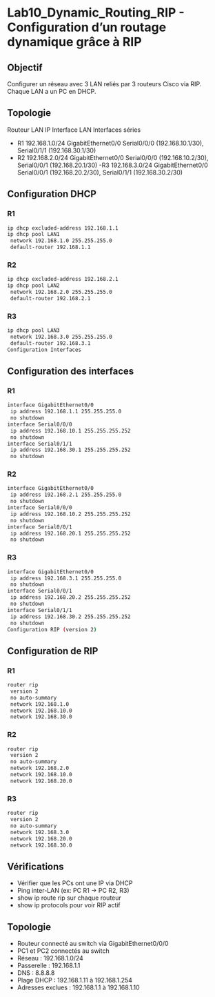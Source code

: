 # Lab10_Dynamic_Routing_RIP - Configuration d’un routage dynamique grâce à RIP

## Objectif  
Configurer un réseau avec 3 LAN reliés par 3 routeurs Cisco via RIP. Chaque LAN a un PC en DHCP.

## Topologie
Routeur	LAN IP	Interface LAN	Interfaces séries
- R1	192.168.1.0/24	GigabitEthernet0/0	Serial0/0/0 (192.168.10.1/30), Serial0/1/1 (192.168.30.1/30)
- R2	192.168.2.0/24	GigabitEthernet0/0	Serial0/0/0 (192.168.10.2/30), Serial0/0/1 (192.168.20.1/30)
 -R3	192.168.3.0/24	GigabitEthernet0/0	Serial0/0/1 (192.168.20.2/30), Serial0/1/1 (192.168.30.2/30)

## Configuration DHCP
### R1
```bash
ip dhcp excluded-address 192.168.1.1
ip dhcp pool LAN1
 network 192.168.1.0 255.255.255.0
 default-router 192.168.1.1

```
### R2
```bash
ip dhcp excluded-address 192.168.2.1
ip dhcp pool LAN2
 network 192.168.2.0 255.255.255.0
 default-router 192.168.2.1
```

### R3
```bash
ip dhcp pool LAN3
 network 192.168.3.0 255.255.255.0
 default-router 192.168.3.1
Configuration Interfaces
```
## Configuration des interfaces

### R1
```bash
interface GigabitEthernet0/0
 ip address 192.168.1.1 255.255.255.0
 no shutdown
interface Serial0/0/0
 ip address 192.168.10.1 255.255.255.252
 no shutdown
interface Serial0/1/1
 ip address 192.168.30.1 255.255.255.252
 no shutdown
```

### R2
```bash
interface GigabitEthernet0/0
 ip address 192.168.2.1 255.255.255.0
 no shutdown
interface Serial0/0/0
 ip address 192.168.10.2 255.255.255.252
 no shutdown
interface Serial0/0/1
 ip address 192.168.20.1 255.255.255.252
 no shutdown
```

### R3
```bash
interface GigabitEthernet0/0
 ip address 192.168.3.1 255.255.255.0
 no shutdown
interface Serial0/0/1
 ip address 192.168.20.2 255.255.255.252
 no shutdown
interface Serial0/1/1
 ip address 192.168.30.2 255.255.255.252
 no shutdown
Configuration RIP (version 2)
```

## Configuration de RIP
### R1
```bash
router rip
 version 2
 no auto-summary
 network 192.168.1.0
 network 192.168.10.0
 network 192.168.30.0
```

### R2
```bash
router rip
 version 2
 no auto-summary
 network 192.168.2.0
 network 192.168.10.0
 network 192.168.20.0
 ```

### R3
```bash
router rip
 version 2
 no auto-summary
 network 192.168.3.0
 network 192.168.20.0
 network 192.168.30.0
```

## Vérifications
- Vérifier que les PCs ont une IP via DHCP
- Ping inter-LAN (ex: PC R1 → PC R2, R3)
- show ip route rip sur chaque routeur
- show ip protocols pour voir RIP actif
## Topologie  
- Routeur connecté au switch via GigabitEthernet0/0/0  
- PC1 et PC2 connectés au switch  
- Réseau : 192.168.1.0/24  
- Passerelle : 192.168.1.1  
- DNS : 8.8.8.8  
- Plage DHCP : 192.168.1.11 à 192.168.1.254  
- Adresses exclues : 192.168.1.1 à 192.168.1.10  

